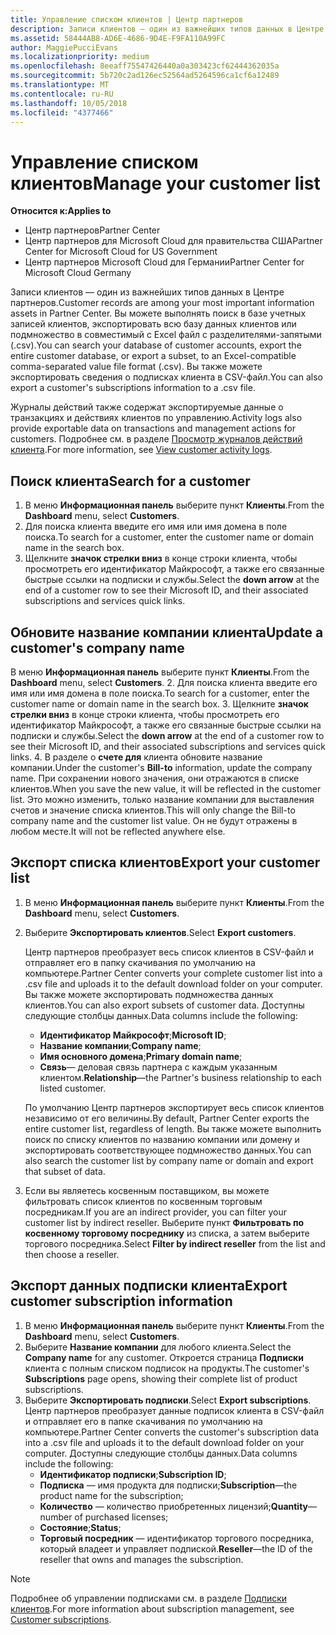 ```yaml
---
title: Управление списком клиентов | Центр партнеров
description: Записи клиентов — один из важнейших типов данных в Центре партнеров.
ms.assetid: 58444AB8-AD6E-4686-9D4E-F9FA110A99FC
author: MaggiePucciEvans
ms.localizationpriority: medium
ms.openlocfilehash: 8eeaff75547426440a0a303423cf62444362035a
ms.sourcegitcommit: 5b720c2ad126ec52564ad5264596ca1cf6a12489
ms.translationtype: MT
ms.contentlocale: ru-RU
ms.lasthandoff: 10/05/2018
ms.locfileid: "4377466"
---
```

# <a name="manage-your-customer-list"></a><span data-ttu-id="2c5a7-103">Управление списком клиентов</span><span class="sxs-lookup"><span data-stu-id="2c5a7-103">Manage your customer list</span></span>

**<span data-ttu-id="2c5a7-104">Относится к:</span><span class="sxs-lookup"><span data-stu-id="2c5a7-104">Applies to</span></span>**

-  <span data-ttu-id="2c5a7-105">Центр партнеров</span><span class="sxs-lookup"><span data-stu-id="2c5a7-105">Partner Center</span></span>
-  <span data-ttu-id="2c5a7-106">Центр партнеров для Microsoft Cloud для правительства США</span><span class="sxs-lookup"><span data-stu-id="2c5a7-106">Partner Center for Microsoft Cloud for US Government</span></span>
-  <span data-ttu-id="2c5a7-107">Центр партнеров Microsoft Cloud для Германии</span><span class="sxs-lookup"><span data-stu-id="2c5a7-107">Partner Center for Microsoft Cloud Germany</span></span>

<span data-ttu-id="2c5a7-108">Записи клиентов — один из важнейших типов данных в Центре партнеров.</span><span class="sxs-lookup"><span data-stu-id="2c5a7-108">Customer records are among your most important information assets in Partner Center.</span></span> <span data-ttu-id="2c5a7-109">Вы можете выполнять поиск в базе учетных записей клиентов, экспортировать всю базу данных клиентов или подмножество в совместимый с Excel файл с разделителями-запятыми (.csv).</span><span class="sxs-lookup"><span data-stu-id="2c5a7-109">You can search your database of customer accounts, export the entire customer database, or export a subset, to an Excel-compatible comma-separated value file format (.csv).</span></span> <span data-ttu-id="2c5a7-110">Вы также можете экспортировать сведения о подписках клиента в CSV-файл.</span><span class="sxs-lookup"><span data-stu-id="2c5a7-110">You can also export a customer's subscriptions information to a .csv file.</span></span>

<span data-ttu-id="2c5a7-111">Журналы действий также содержат экспортируемые данные о транзакциях и действиях клиентов по управлению.</span><span class="sxs-lookup"><span data-stu-id="2c5a7-111">Activity logs also provide exportable data on transactions and management actions for customers.</span></span> <span data-ttu-id="2c5a7-112">Подробнее см. в разделе [Просмотр журналов действий клиента](activity-logs.md).</span><span class="sxs-lookup"><span data-stu-id="2c5a7-112">For more information, see [View customer activity logs](activity-logs.md).</span></span>


## <a name="search-for-a-customer"></a><span data-ttu-id="2c5a7-113">Поиск клиента</span><span class="sxs-lookup"><span data-stu-id="2c5a7-113">Search for a customer</span></span>

1.  <span data-ttu-id="2c5a7-114">В меню **Информационная панель** выберите пункт **Клиенты**.</span><span class="sxs-lookup"><span data-stu-id="2c5a7-114">From the **Dashboard** menu, select **Customers**.</span></span>
2.  <span data-ttu-id="2c5a7-115">Для поиска клиента введите его имя или имя домена в поле поиска.</span><span class="sxs-lookup"><span data-stu-id="2c5a7-115">To search for a customer, enter the customer name or domain name in the search box.</span></span>
3.  <span data-ttu-id="2c5a7-116">Щелкните **значок стрелки вниз** в конце строки клиента, чтобы просмотреть его идентификатор Майкрософт, а также его связанные быстрые ссылки на подписки и службы.</span><span class="sxs-lookup"><span data-stu-id="2c5a7-116">Select the **down arrow** at the end of a customer row to see their Microsoft ID, and their associated subscriptions and services quick links.</span></span>

## <a name="update-a-customers-company-name"></a><span data-ttu-id="2c5a7-117">Обновите название компании клиента</span><span class="sxs-lookup"><span data-stu-id="2c5a7-117">Update a customer's company name</span></span>

<span data-ttu-id="2c5a7-118">В меню **Информационная панель** выберите пункт **Клиенты**.</span><span class="sxs-lookup"><span data-stu-id="2c5a7-118">From the **Dashboard** menu, select **Customers**.</span></span>
2.  <span data-ttu-id="2c5a7-119">Для поиска клиента введите его имя или имя домена в поле поиска.</span><span class="sxs-lookup"><span data-stu-id="2c5a7-119">To search for a customer, enter the customer name or domain name in the search box.</span></span>
3.  <span data-ttu-id="2c5a7-120">Щелкните **значок стрелки вниз** в конце строки клиента, чтобы просмотреть его идентификатор Майкрософт, а также его связанные быстрые ссылки на подписки и службы.</span><span class="sxs-lookup"><span data-stu-id="2c5a7-120">Select the **down arrow** at the end of a customer row to see their Microsoft ID, and their associated subscriptions and services quick links.</span></span>
4.  <span data-ttu-id="2c5a7-121">В разделе о **счете для** клиента обновите название компании.</span><span class="sxs-lookup"><span data-stu-id="2c5a7-121">Under the customer's **Bill-to** information, update the company name.</span></span> <span data-ttu-id="2c5a7-122">При сохранении нового значения, они отражаются в списке клиентов.</span><span class="sxs-lookup"><span data-stu-id="2c5a7-122">When you save the new value, it will be reflected in the customer list.</span></span> <span data-ttu-id="2c5a7-123">Это можно изменить, только название компании для выставления счетов и значение списка клиентов.</span><span class="sxs-lookup"><span data-stu-id="2c5a7-123">This will only change the Bill-to company name and the customer list value.</span></span> <span data-ttu-id="2c5a7-124">Он не будут отражены в любом месте.</span><span class="sxs-lookup"><span data-stu-id="2c5a7-124">It will not be reflected anywhere else.</span></span>

## <a name="export-your-customer-list"></a><span data-ttu-id="2c5a7-125">Экспорт списка клиентов</span><span class="sxs-lookup"><span data-stu-id="2c5a7-125">Export your customer list</span></span>

1.  <span data-ttu-id="2c5a7-126">В меню **Информационная панель** выберите пункт **Клиенты**.</span><span class="sxs-lookup"><span data-stu-id="2c5a7-126">From the **Dashboard** menu, select **Customers**.</span></span>
2.  <span data-ttu-id="2c5a7-127">Выберите **Экспортировать клиентов**.</span><span class="sxs-lookup"><span data-stu-id="2c5a7-127">Select **Export customers**.</span></span>

    <span data-ttu-id="2c5a7-128">Центр партнеров преобразует весь список клиентов в CSV-файл и отправляет его в папку скачивания по умолчанию на компьютере.</span><span class="sxs-lookup"><span data-stu-id="2c5a7-128">Partner Center converts your complete customer list into a .csv file and uploads it to the default download folder on your computer.</span></span> <span data-ttu-id="2c5a7-129">Вы также можете экспортировать подмножества данных клиентов.</span><span class="sxs-lookup"><span data-stu-id="2c5a7-129">You can also export subsets of customer data.</span></span> <span data-ttu-id="2c5a7-130">Доступны следующие столбцы данных.</span><span class="sxs-lookup"><span data-stu-id="2c5a7-130">Data columns include the following:</span></span>

    -   <span data-ttu-id="2c5a7-131">**Идентификатор Майкрософт**;</span><span class="sxs-lookup"><span data-stu-id="2c5a7-131">**Microsoft ID**;</span></span>
    -   <span data-ttu-id="2c5a7-132">**Название компании**;</span><span class="sxs-lookup"><span data-stu-id="2c5a7-132">**Company name**;</span></span>
    -   <span data-ttu-id="2c5a7-133">**Имя основного домена**;</span><span class="sxs-lookup"><span data-stu-id="2c5a7-133">**Primary domain name**;</span></span>
    -   <span data-ttu-id="2c5a7-134">**Связь**— деловая связь партнера с каждым указанным клиентом.</span><span class="sxs-lookup"><span data-stu-id="2c5a7-134">**Relationship**—the Partner's business relationship to each listed customer.</span></span>

    <span data-ttu-id="2c5a7-135">По умолчанию Центр партнеров экспортирует весь список клиентов независимо от его величины.</span><span class="sxs-lookup"><span data-stu-id="2c5a7-135">By default, Partner Center exports the entire customer list, regardless of length.</span></span> <span data-ttu-id="2c5a7-136">Вы также можете выполнить поиск по списку клиентов по названию компании или домену и экспортировать соответствующее подмножество данных.</span><span class="sxs-lookup"><span data-stu-id="2c5a7-136">You can also search the customer list by company name or domain and export that subset of data.</span></span>

3.  <span data-ttu-id="2c5a7-137">Если вы являетесь косвенным поставщиком, вы можете фильтровать список клиентов по косвенным торговым посредникам.</span><span class="sxs-lookup"><span data-stu-id="2c5a7-137">If you are an indirect provider, you can filter your customer list by indirect reseller.</span></span> <span data-ttu-id="2c5a7-138">Выберите пункт **Фильтровать по косвенному торговому посреднику** из списка, а затем выберите торгового посредника.</span><span class="sxs-lookup"><span data-stu-id="2c5a7-138">Select **Filter by indirect reseller** from the list and then choose a reseller.</span></span>


## <a name="export-customer-subscription-information"></a><span data-ttu-id="2c5a7-139">Экспорт данных подписки клиента</span><span class="sxs-lookup"><span data-stu-id="2c5a7-139">Export customer subscription information</span></span>

1.  <span data-ttu-id="2c5a7-140">В меню **Информационная панель** выберите пункт **Клиенты**.</span><span class="sxs-lookup"><span data-stu-id="2c5a7-140">From the **Dashboard** menu, select **Customers**.</span></span>
2.  <span data-ttu-id="2c5a7-141">Выберите **Название компании** для любого клиента.</span><span class="sxs-lookup"><span data-stu-id="2c5a7-141">Select the **Company name** for any customer.</span></span> <span data-ttu-id="2c5a7-142">Откроется страница **Подписки** клиента с полным списком подписок на продукты.</span><span class="sxs-lookup"><span data-stu-id="2c5a7-142">The customer's **Subscriptions** page opens, showing their complete list of product subscriptions.</span></span>
3.  <span data-ttu-id="2c5a7-143">Выберите **Экспортировать подписки**.</span><span class="sxs-lookup"><span data-stu-id="2c5a7-143">Select **Export subscriptions**.</span></span> <span data-ttu-id="2c5a7-144">Центр партнеров преобразует данные подписок клиента в CSV-файл и отправляет его в папке скачивания по умолчанию на компьютере.</span><span class="sxs-lookup"><span data-stu-id="2c5a7-144">Partner Center converts the customer's subscription data into a .csv file and uploads it to the default download folder on your computer.</span></span> <span data-ttu-id="2c5a7-145">Доступны следующие столбцы данных.</span><span class="sxs-lookup"><span data-stu-id="2c5a7-145">Data columns include the following:</span></span>
    -   <span data-ttu-id="2c5a7-146">**Идентификатор подписки**;</span><span class="sxs-lookup"><span data-stu-id="2c5a7-146">**Subscription ID**;</span></span>
    -   <span data-ttu-id="2c5a7-147">**Подписка** — имя продукта для подписки;</span><span class="sxs-lookup"><span data-stu-id="2c5a7-147">**Subscription**—the product name for the subscription;</span></span>
    -   <span data-ttu-id="2c5a7-148">**Количество** — количество приобретенных лицензий;</span><span class="sxs-lookup"><span data-stu-id="2c5a7-148">**Quantity**—number of purchased licenses;</span></span>
    -   <span data-ttu-id="2c5a7-149">**Состояние**;</span><span class="sxs-lookup"><span data-stu-id="2c5a7-149">**Status**;</span></span>
    -   <span data-ttu-id="2c5a7-150">**Торговый посредник** — идентификатор торгового посредника, который владеет и управляет подпиской.</span><span class="sxs-lookup"><span data-stu-id="2c5a7-150">**Reseller**—the ID of the reseller that owns and manages the subscription.</span></span>

> [!NOTE]  
> <span data-ttu-id="2c5a7-151">Подробнее об управлении подписками см. в разделе [Подписки клиентов](customer-subscriptions.md).</span><span class="sxs-lookup"><span data-stu-id="2c5a7-151">For more information about subscription management, see [Customer subscriptions](customer-subscriptions.md).</span></span>

     

 

 



